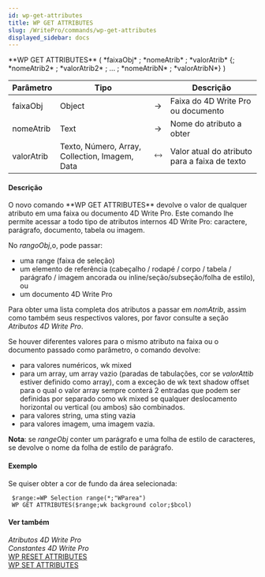 ```yaml
---
id: wp-get-attributes
title: WP GET ATTRIBUTES
slug: /WritePro/commands/wp-get-attributes
displayed_sidebar: docs
---
```


<!--REF #_command_.WP GET ATTRIBUTES.Syntax-->**WP GET ATTRIBUTES** ( *faixaObj* ; *nomeAtrib* ; *valorAtrib* {; *nomeAtrib2* ; *valorAtrib2* ; ... ; *nomeAtribN* ; *valorAtribN*} )<!-- END REF-->
<!--REF #_command_.WP GET ATTRIBUTES.Params-->
| Parâmetro | Tipo |  | Descrição |
| --- | --- | --- | --- |
| faixaObj | Object | &#8594;  | Faixa do 4D Write Pro ou documento |
| nomeAtrib | Text | &#8594;  | Nome do atributo a obter |
| valorAtrib | Texto, Número, Array, Collection, Imagem, Data | &#x1F858; | Valor atual do atributo para a faixa de texto |

<!-- END REF-->

#### Descrição 

<!--REF #_command_.WP GET ATTRIBUTES.Summary-->O novo comando **WP GET ATTRIBUTES** devolve o valor de qualquer atributo em uma faixa ou documento 4D Write Pro.<!-- END REF--> Este comando lhe permite acessar a todo tipo de atributos internos 4D Write Pro: caractere, parágrafo, documento, tabela ou imagem.

No *rangoObj*,o, pode passar:

* uma range (faixa de seleção)
* um elemento de referência (cabeçalho / rodapé / corpo / tabela / parágrafo / imagem ancorada ou inline/seção/subseção/folha de estilo), ou
* um documento 4D Write Pro

  
Para obter uma lista completa dos atributos a passar em *nomAtrib*, assim como também seus respectivos valores, por favor consulte a seção *Atributos 4D Write Pro*.

Se houver diferentes valores para o mismo atributo na faixa ou o documento passado como parâmetro, o comando devolve:

* para valores numéricos, wk mixed
* para um array, um array vazio (paradas de tabulações, cor se *valorAttib* estiver definido como array), com a exceção de wk text shadow offset para o qual o valor array sempre conterá 2 entradas que podem ser definidas por separado como wk mixed se qualquer deslocamento horizontal ou vertical (ou ambos) são combinados.
* para valores string, uma sting vazia
* para valores imagem, uma imagem vazia.

**Nota**: se *rangeObj* conter um parágrafo e uma folha de estilo de caracteres, se devolve o nome da folha de estilo de parágrafo.

#### Exemplo 

Se quiser obter a cor de fundo da área selecionada:

```4d
 $range:=WP Selection range(*;"WParea")
 WP GET ATTRIBUTES($range;wk background color;$bcol)
```

#### Ver também 

*Atributos 4D Write Pro*  
*Constantes 4D Write Pro*  
[WP RESET ATTRIBUTES](../commands/wp-reset-attributes.md)  
[WP SET ATTRIBUTES](wp-set-attributes.md)  